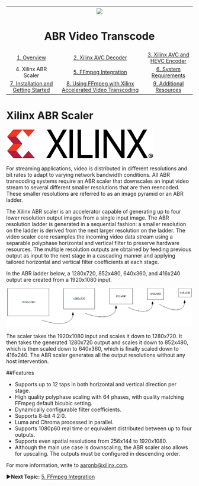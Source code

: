
<table style="width:100%">
  <tr>
    <th width="100%" colspan="6"><img src="https://www.xilinx.com/content/dam/xilinx/imgs/press/media-kits/corporate/xilinx-logo.png" width="30%"/><h1>ABR Video Transcode</h2>
</th>
  </tr>
  <tr>
    <td align="center"><a href="README.md">1. Overview</a></td>
    <td align="center"><a href="xilinx-avc-decoder.md">2. Xilinx AVC Decoder</a></td>
    <td align="center"><a href="xilinx-avc-hevc-encoder.md">3. Xilinx AVC and HEVC Encoder</a></td>
    </tr>
    <tr>
    <td align="center">4. Xilinx ABR Scaler</td>
    <td align="center"><a href="ffmpeg-integration.md">5. FFmpeg Integration</a></td>
    <td align="center"><a href="system-requirements.md">6. System Requirements</a></td>
    </tr>
    <tr><td align="center"><a href="installation-and-getting-started.md">7. Installation and Getting Started</a></td>
    <td align="center"><a href="using-ffmpeg-with-xilinx.md">8. Using FFmpeg with Xilinx Accelerated Video Transcoding</a></td>
    <td align="center"><a href="additional-resources.md">9. Additional Resources</a></td>
  </tr>
</table>

# Xilinx ABR Scaler
![](./images/xilinx-logo-red-black.png)

For streaming applications, video is distributed in different resolutions and bit rates to adapt to varying network bandwidth conditions. All ABR transcoding systems require an ABR scaler that downscales an input video stream to several different smaller resolutions that are then reencoded. These smaller resolutions are referred to as an image pyramid or an ABR ladder.

The Xilinx ABR scaler is an accelerator capable of generating up to four lower resolution output images from a single input image. The ABR resolution ladder is generated in a sequential fashion: a smaller resolution on the ladder is derived from the next larger resolution on the ladder. The video scaler core resamples the incoming video data stream using a separable polyphase horizontal and vertical filter to preserve hardware resources. The multiple resolution outputs are obtained by feeding previous output as input to the next stage in a cascading manner and applying tailored horizontal and vertical filter coefficients at each stage.

In the ABR ladder below, a 1280x720, 852x480, 640x360, and 416x240 output are created from a 1920x1080 input.

![ABR Ladder](./images/abr-ladder.png)

The scaler takes the 1920x1080 input and scales it down to 1280x720. It then takes the generated 1280x720 output and scales it down to 852x480, which is then scaled down to 640x360, which is finally scaled down to 416x240. The ABR scaler generates all the output resolutions without any host intervention.

##Features

*  	Supports up to 12 taps in both horizontal and vertical direction per stage.
*  	High quality polyphase scaling with 64 phases, with quality matching FFmpeg default bicubic setting.
*  	Dynamically configurable filter coefficients.
*  	Supports 8-bit 4:2:0.
*  	Luma and Chroma processed in parallel.
* 	Supports 1080p60 real time or equivalent distributed between up to four outputs.
*  	Supports even spatial resolutions from 256x144 to 1920x1080.
* 	Although the main use case is downscaling, the ABR scaler also allows for upscaling. The outputs must be configured in descending order.

For more information, write to aaronb@xilinx.com.

:arrow_forward:**Next Topic:**  [5. FFmpeg Integration](ffmpeg-integration.md)
